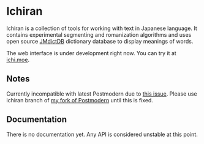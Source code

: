 # Ichiran

Ichiran is a collection of tools for working with text in Japanese language. It contains experimental segmenting and romanization algorithms and uses open source [JMdictDB](http://edrdg.org/~smg/) dictionary database to display meanings of words.

The web interface is under development right now. You can try it at [ichi.moe](http://ichi.moe).

## Notes

Currently incompatible with latest Postmodern due to [this issue](https://github.com/marijnh/Postmodern/issues/70). Please use ichiran branch of [my fork of Postmodern](https://github.com/tshatrov/Postmodern/tree/ichiran) until this is fixed. 

## Documentation

There is no documentation yet. Any API is considered unstable at this point.
